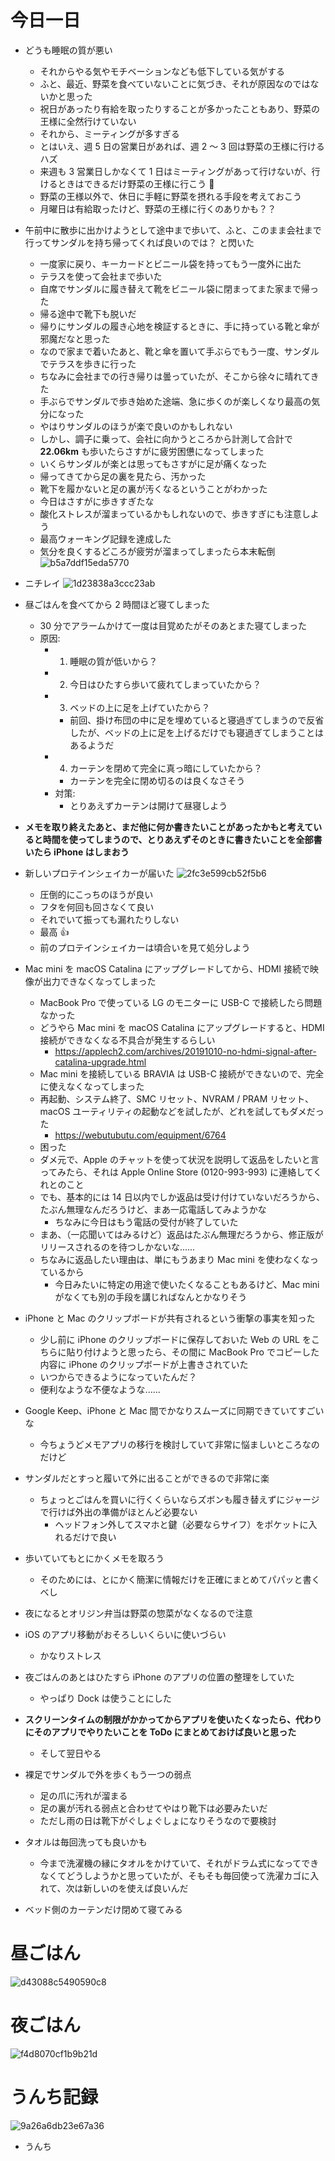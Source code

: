 # 今日一日
- どうも睡眠の質が悪い
    - それからやる気やモチベーションなども低下している気がする
    - ふと、最近、野菜を食べていないことに気づき、それが原因なのではないかと思った
    - 祝日があったり有給を取ったりすることが多かったこともあり、野菜の王様に全然行けていない
    - それから、ミーティングが多すぎる
    - とはいえ、週 5 日の営業日があれば、週 2 〜 3 回は野菜の王様に行けるハズ
    - 来週も 3 営業日しかなくて 1 日はミーティングがあって行けないが、行けるときはできるだけ野菜の王様に行こう 🥬
    - 野菜の王様以外で、休日に手軽に野菜を摂れる手段を考えておこう
    - 月曜日は有給取ったけど、野菜の王様に行くのありかも？？

- 午前中に散歩に出かけようとして途中まで歩いて、ふと、このまま会社まで行ってサンダルを持ち帰ってくれば良いのでは？ と閃いた
    - 一度家に戻り、キーカードとビニール袋を持ってもう一度外に出た
    - テラスを使って会社まで歩いた
    - 自席でサンダルに履き替えて靴をビニール袋に閉まってまた家まで帰った
    - 帰る途中で靴下も脱いだ
    - 帰りにサンダルの履き心地を検証するときに、手に持っている靴と傘が邪魔だなと思った
    - なので家まで着いたあと、靴と傘を置いて手ぶらでもう一度、サンダルでテラスを歩きに行った
    - ちなみに会社までの行き帰りは曇っていたが、そこから徐々に晴れてきた
    - 手ぶらでサンダルで歩き始めた途端、急に歩くのが楽しくなり最高の気分になった
    - やはりサンダルのほうが楽で良いのかもしれない
    - しかし、調子に乗って、会社に向かうところから計測して合計で **22.06km** も歩いたらさすがに疲労困憊になってしまった
    - いくらサンダルが楽とは思ってもさすがに足が痛くなった
    - 帰ってきてから足の裏を見たら、汚かった
    - 靴下を履かないと足の裏が汚くなるということがわかった
    - 今日はさすがに歩きすぎたな
    - 酸化ストレスが溜まっているかもしれないので、歩きすぎにも注意しよう
    - 最高ウォーキング記録を達成した
    - 気分を良くするどころが疲労が溜まってしまったら本末転倒
![b5a7ddf15eda5770](/images/2019/10/b5a7ddf15eda5770.png)

- ニチレイ
![1d23838a3ccc23ab](/images/2019/10/1d23838a3ccc23ab.jpg)

- 昼ごはんを食べてから 2 時間ほど寝てしまった
    - 30 分でアラームかけて一度は目覚めたがそのあとまた寝てしまった
    - 原因:
        - 1. 睡眠の質が低いから？
        - 2. 今日はひたすら歩いて疲れてしまっていたから？
        - 3. ベッドの上に足を上げていたから？
            - 前回、掛け布団の中に足を埋めていると寝過ぎてしまうので反省したが、ベッドの上に足を上げるだけでも寝過ぎてしまうことはあるようだ
        - 4. カーテンを閉めて完全に真っ暗にしていたから？
            - カーテンを完全に閉め切るのは良くなさそう
        - 対策:
            - とりあえずカーテンは開けて昼寝しよう

- **メモを取り終えたあと、まだ他に何か書きたいことがあったかもと考えていると時間を使ってしまうので、とりあえずそのときに書きたいことを全部書いたら iPhone はしまおう**

- 新しいプロテインシェイカーが届いた
![2fc3e599cb52f5b6](/images/2019/10/2fc3e599cb52f5b6.jpg)
    - 圧倒的にこっちのほうが良い
    - フタを何回も回さなくて良い
    - それでいて振っても漏れたりしない
    - 最高 👍
    - 前のプロテインシェイカーは頃合いを見て処分しよう

- Mac mini を macOS Catalina にアップグレードしてから、HDMI 接続で映像が出力できなくなってしまった
    - MacBook Pro で使っている LG のモニターに USB-C で接続したら問題なかった
    - どうやら Mac mini を macOS Catalina にアップグレードすると、HDMI 接続ができなくなる不具合が発生するらしい
        - https://applech2.com/archives/20191010-no-hdmi-signal-after-catalina-upgrade.html
    - Mac mini を接続している BRAVIA は USB-C 接続ができないので、完全に使えなくなってしまった
    - 再起動、システム終了、SMC リセット、NVRAM / PRAM リセット、macOS ユーティリティの起動などを試したが、どれを試してもダメだった
        - https://webutubutu.com/equipment/6764
    - 困った
    - ダメ元で、Apple のチャットを使って状況を説明して返品をしたいと言ってみたら、それは Apple Online Store (0120-993-993) に連絡してくれとのこと
    - でも、基本的には 14 日以内でしか返品は受け付けていないだろうから、たぶん無理なんだろうけど、まあ一応電話してみようかな
        - ちなみに今日はもう電話の受付が終了していた
    - まあ、（一応聞いてはみるけど）返品はたぶん無理だろうから、修正版がリリースされるのを待つしかないな......
    - ちなみに返品したい理由は、単にもうあまり Mac mini を使わなくなっているから
        - 今日みたいに特定の用途で使いたくなることもあるけど、Mac mini がなくても別の手段を講じればなんとかなりそう

- iPhone と Mac のクリップボードが共有されるという衝撃の事実を知った
    - 少し前に iPhone のクリップボードに保存しておいた Web の URL をこちらに貼り付けようと思ったら、その間に MacBook Pro でコピーした内容に iPhone のクリップボードが上書きされていた
    - いつからできるようになっていたんだ？
    - 便利なような不便なような......

- Google Keep、iPhone と Mac 間でかなりスムーズに同期できていてすごいな
    - 今ちょうどメモアプリの移行を検討していて非常に悩ましいところなのだけど

- サンダルだとすっと履いて外に出ることができるので非常に楽
    - ちょっとごはんを買いに行くくらいならズボンも履き替えずにジャージで行けば外出の準備がほとんど必要ない
        - ヘッドフォン外してスマホと鍵（必要ならサイフ）をポケットに入れるだけで良い

- 歩いていてもとにかくメモを取ろう
    - そのためには、とにかく簡潔に情報だけを正確にまとめてパパッと書くべし

- 夜になるとオリジン弁当は野菜の惣菜がなくなるので注意

- iOS のアプリ移動がおそろしいくらいに使いづらい
    - かなりストレス

- 夜ごはんのあとはひたすら iPhone のアプリの位置の整理をしていた
    - やっぱり Dock は使うことにした

- **スクリーンタイムの制限がかかってからアプリを使いたくなったら、代わりにそのアプリでやりたいことを ToDo にまとめておけば良いと思った**
    - そして翌日やる

- 裸足でサンダルで外を歩くもう一つの弱点
    - 足の爪に汚れが溜まる
    - 足の裏が汚れる弱点と合わせてやはり靴下は必要みたいだ
    - ただし雨の日は靴下がぐしょぐしょになりそうなので要検討

- タオルは毎回洗っても良いかも
    - 今まで洗濯機の縁にタオルをかけていて、それがドラム式になってできなくてどうしようかと思っていたが、そもそも毎回使って洗濯カゴに入れて、次は新しいのを使えば良いんだ

- ベッド側のカーテンだけ閉めて寝てみる

# 昼ごはん
![d43088c5490590c8](/images/2019/10/d43088c5490590c8.jpg)

# 夜ごはん
![f4d8070cf1b9b21d](/images/2019/10/f4d8070cf1b9b21d.jpg)

# うんち記録
![9a26a6db23e67a36](/images/2019/10/9a26a6db23e67a36.png)

- うんち
